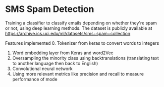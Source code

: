 # SMS Spam Detection
Training a classifier to classify emails depending on whether they're spam or not, using deep learning methods.
The dataset is publicly available at https://archive.ics.uci.edu/ml/datasets/sms+spam+collection

Features implemented
  0. Tokenizer from keras to convert words to integers
  1. Word embedding layer from Keras and word2Vec
  2. Oversampling the minority class using backtranslations (translating text to another language then back to English)
  3. Convolutional neural network
  4. Using more relevant metrics like precision and recall to measure performance of mode
